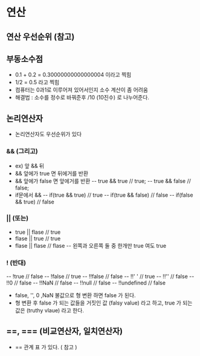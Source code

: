# 연산

## 연산 우선순위 (참고)

## 부동소수점

- 0.1 + 0.2 = 0.30000000000000004 이라고 찍힘
- 1/2 = 0.5 라고 찍힘
- 컴퓨터는 0과1로 이루어져 있어서인지 소수 계산이 좀 어려움
- 해결법 : 소수를 정수로 바꿔준후 /10 (10진수) 로 나누어준다.

## 논리연산자

- 논리연산자도 우선순위가 있다

### && (그리고)

- ex) 앞 && 뒤
- && 앞에가 true 면 뒤에거를 반환
- && 앞에가 false 면 앞에거를 반환
  -- true && true // true;
  -- true && false // false;
- if문에서 &&
  -- if(true && true) // true
  -- if(true && false) // false
  -- if(false && true) // false

### || (또는)

- true || flase // true
- flase || true // true
- flase || flase // flase
  -- 왼쪽과 오른쪽 둘 중 한개만 true 여도 true

### ! (반대)

-- !true // false
-- !false // true
-- !!false // false
-- !!' ' // true
-- !!'' // false
-- !!0 // false
-- !!NaN // false
-- !!null // false
-- !!undefined // false

- false, '', 0 ,NaN 불값으로 형 변환 하면 false 가 된다.
- 형 변환 후 false 가 되는 값들을 거짓인 값 (falsy value) 라고 하고, true 가 되는 값은 (truthy vlaue) 라고 한다.

## ==, === (비교연산자, 일치연산자)

- == 관계 표 가 있다. ( 참고 )
